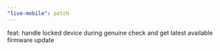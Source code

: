 ```yaml
---
"live-mobile": patch
---
```


feat: handle locked device during genuine check and get latest available firmware update

